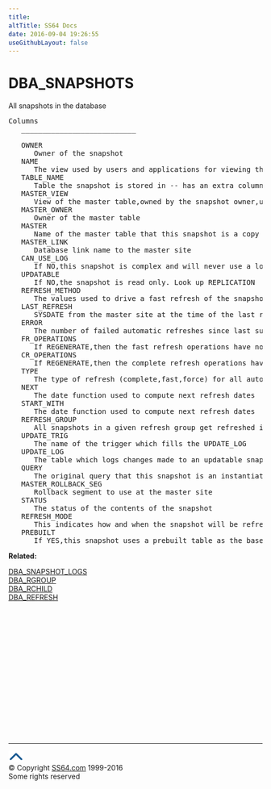 ```yaml
---
title:
altTitle: SS64 Docs
date: 2016-09-04 19:26:55
useGithubLayout: false
---
```

<!-- #BeginLibraryItem "/Library/head_orad.lbi" --><!-- #EndLibraryItem --><h1>DBA_SNAPSHOTS </h1><p> All snapshots in the database </p> 
 
<pre>Columns
   ___________________________
 
   OWNER
      Owner of the snapshot
   NAME
      The view used by users and applications for viewing the snapshot
   TABLE_NAME
      Table the snapshot is stored in -- has an extra column for the master rowid
   MASTER_VIEW
      View of the master table,owned by the snapshot owner,used for refreshes
   MASTER_OWNER
      Owner of the master table
   MASTER
      Name of the master table that this snapshot is a copy of
   MASTER_LINK
      Database link name to the master site
   CAN_USE_LOG
      If NO,this snapshot is complex and will never use a log
   UPDATABLE
      If NO,the snapshot is read only. Look up REPLICATION 
   REFRESH_METHOD
      The values used to drive a fast refresh of the snapshot
   LAST_REFRESH
      SYSDATE from the master site at the time of the last refresh
   ERROR
      The number of failed automatic refreshes since last successful refresh
   FR_OPERATIONS
      If REGENERATE,then the fast refresh operations have not been generated
   CR_OPERATIONS
      If REGENERATE,then the complete refresh operations have not been generated
   TYPE
      The type of refresh (complete,fast,force) for all automatic refreshes
   NEXT
      The date function used to compute next refresh dates
   START_WITH
      The date function used to compute next refresh dates
   REFRESH_GROUP
      All snapshots in a given refresh group get refreshed in the same transaction
   UPDATE_TRIG
      The name of the trigger which fills the UPDATE_LOG
   UPDATE_LOG
      The table which logs changes made to an updatable snapshots
   QUERY
      The original query that this snapshot is an instantiation of
   MASTER_ROLLBACK_SEG
      Rollback segment to use at the master site
   STATUS
      The status of the contents of the snapshot
   REFRESH_MODE
      This indicates how and when the snapshot will be refreshed
   PREBUILT
      If YES,this snapshot uses a prebuilt table as the base table</pre>
<p><b>Related:</b></p>
<p><a href="DBA_SNAPSHOT_LOGS.html">DBA_SNAPSHOT_LOGS</a><br>
<a href="DBA_RGROUP.html">DBA_RGROUP</a><br>
<a href="DBA_RCHILD.html">DBA_RCHILD</a> 
<a href="DBA_REFRESH.html"><br>
DBA_REFRESH</a></p><!-- #BeginLibraryItem "/Library/foot_orad.lbi" --><p>
<!-- oracle-footer -->
<ins class="adsbygoogle" style="display:inline-block;width:300px;height:250px" data-ad-client="ca-pub-6140977852749469" data-ad-slot="4275490898"></ins>
<script>
(adsbygoogle = window.adsbygoogle || []).push({});
</script></p>
<hr>
<div id="bl" class="footer"><a href="DBA_SNAPSHOTS.html#"><img src="../images/top.png" width="30" height="22" alt="Back to the Top"></a></div>
<div id="br" class="footer, tagline">© Copyright <a href="http://ss64.com/">SS64.com</a> 1999-2016<br>
Some rights reserved</div>
<!-- #EndLibraryItem -->

